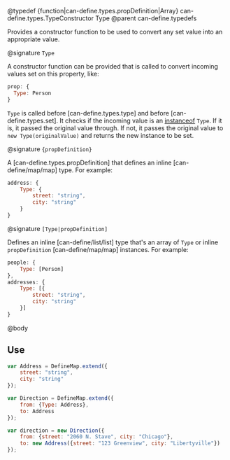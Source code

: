 @typedef {function|can-define.types.propDefinition|Array} can-define.types.TypeConstructor Type
@parent can-define.typedefs

Provides a constructor function to be used to convert any set value into an appropriate
value.

@signature `Type`

A constructor function can be provided that is called to convert incoming values set on this property, like:

```js
prop: {
  Type: Person
}
```    

`Type` is called before [can-define.types.type] and before [can-define.types.set]. It checks if the incoming value
is an [instanceof](https://developer.mozilla.org/en-US/docs/Web/JavaScript/Reference/Operators/instanceof) `Type`. If it is,
it passed the original value through.  If not, it passes the original value to `new Type(originalValue)` and returns the
new instance to be set.

@signature `{propDefinition}`

A [can-define.types.propDefinition] that defines an inline [can-define/map/map] type.  For example:

```js
address: {
    Type: {
        street: "string",
        city: "string"
    }
}
```

@signature `[Type|propDefinition]`

Defines an inline [can-define/list/list] type that's an array of `Type` or inline `propDefinition` [can-define/map/map]
instances.  For example:

```js
people: {
    Type: [Person]
},
addresses: {
    Type: [{
        street: "string",
        city: "string"
    }]
}
```


@body

## Use

```js
var Address = DefineMap.extend({
    street: "string",
    city: "string"
});

var Direction = DefineMap.extend({
    from: {Type: Address},
    to: Address
});

var direction = new Direction({
    from: {street: "2060 N. Stave", city: "Chicago"},
    to: new Address({street: "123 Greenview", city: "Libertyville"})
});
```
